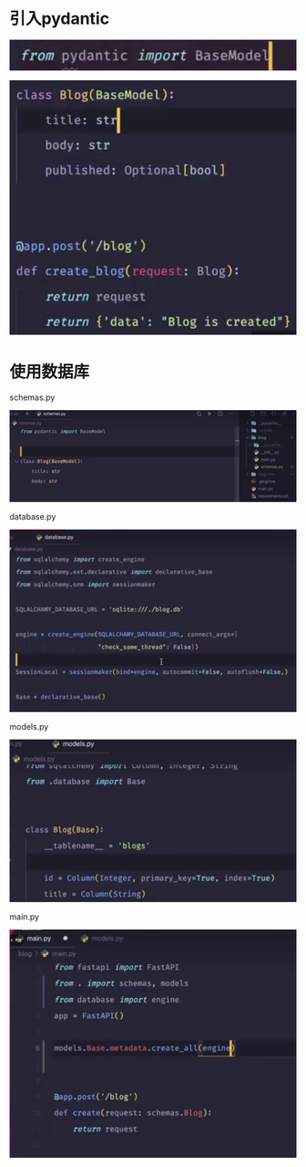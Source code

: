  

# 引入pydantic

 ![image-20231006190822889](assets/image-20231006190822889.png)

 ![image-20231006190841697](assets/image-20231006190841697.png)

  

# 使用数据库

schemas.py

![image-20231006195107266](assets/image-20231006195107266.png)

database.py

![image-20231006194805104](assets/image-20231006194805104.png)

models.py

![image-20231006195520791](assets/image-20231006195520791.png)

main.py

![image-20231006195249412](assets/image-20231006195249412.png)





